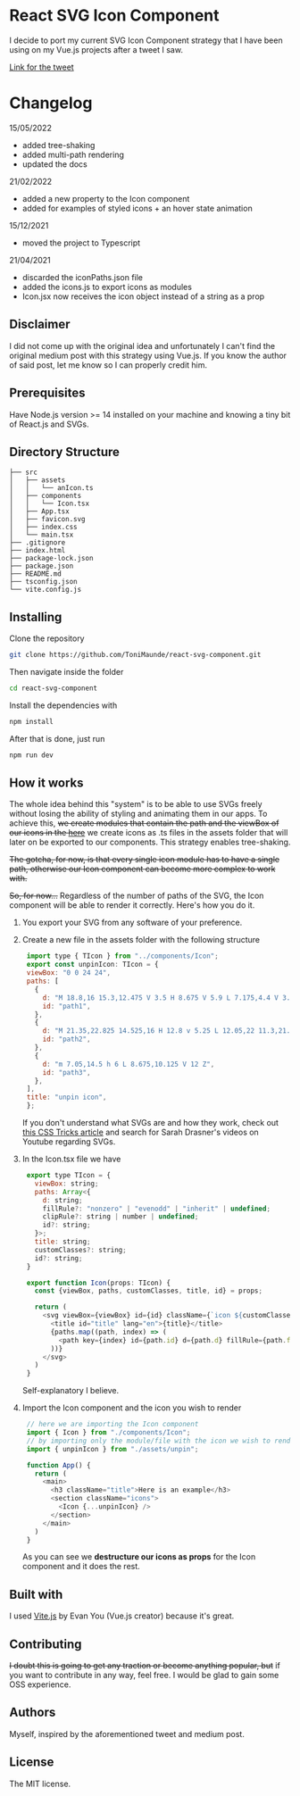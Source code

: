 # React SVG Icon Component
I decide to port my current SVG Icon Component strategy that I have been using on my Vue.js projects after a tweet I saw.

[Link for the tweet](https://twitter.com/_developit/status/1382838799420514317?s=20)

# Changelog
15/05/2022
- added tree-shaking
- added multi-path rendering
- updated the docs

21/02/2022
- added a new property to the Icon component
- added for examples of styled icons + an hover state animation

15/12/2021
- moved the project to Typescript

21/04/2021
- discarded the iconPaths.json file
- added the icons.js to export icons as modules
- Icon.jsx now receives the icon object instead of a string as a prop

## Disclaimer
I did not come up with the original idea and unfortunately I can't find the original medium post with this strategy using Vue.js. If you know the author of said post, let me know so I can properly credit him.

## Prerequisites
Have Node.js version >= 14 installed on your machine and knowing a tiny bit of React.js and SVGs.

## Directory Structure
```
├── src
│   ├── assets
│   │   └── anIcon.ts
│   ├── components
│   │   └── Icon.tsx
│   ├── App.tsx
│   ├── favicon.svg
│   ├── index.css
│   └── main.tsx
├── .gitignore
├── index.html
├── package-lock.json
├── package.json
├── README.md
├── tsconfig.json
└── vite.config.js
```
## Installing
Clone the repository
```sh
git clone https://github.com/ToniMaunde/react-svg-component.git
```

Then navigate inside the folder
```sh
cd react-svg-component
```

Install the dependencies with
```sh
npm install
```

After that is done, just run
```sh
npm run dev
```

## How it works
The whole idea behind this "system" is to be able to use SVGs freely without losing the ability of styling and animating them in our apps. To achieve this, ~~we create modules that contain the path and the viewBox of our icons in the [here](./src/assets/icons.js)~~ we create icons as .ts files in the assets folder that will later on be exported
to our components. This strategy enables tree-shaking.

~~The gotcha, for now, is that every single icon module has to have a single path, otherwise our Icon component can become more complex to work with.~~

~~So, for now...~~
Regardless of the number of paths of the SVG, the Icon component will be able to render it correctly. Here's how you do it.

1. You export your SVG from any software of your preference.
2. Create a new file in the assets folder with the following structure

   ```javascript
    import type { TIcon } from "../components/Icon";
    export const unpinIcon: TIcon = {
    viewBox: "0 0 24 24",
    paths: [
      {
        d: "M 18.8,16 15.3,12.475 V 3.5 H 8.675 V 5.9 L 7.175,4.4 V 3.5 c 0,-0.4 0.15,-0.75 0.45,-1.05 C 7.925,2.15 8.275,2 8.675,2 H 15.3 c 0.4167,0 0.7708,0.14583 1.0625,0.4375 C 16.6542,2.72917 16.8,3.08333 16.8,3.5 v 8 l 2,3 z",
        id: "path1",
      },
      {
        d: "M 21.35,22.825 14.525,16 H 12.8 v 5.25 L 12.05,22 11.3,21.25 V 16 H 5.175 v -1.5 l 2,-3 V 8.675 L 2.575,4.075 3.65,3 22.4,21.775 Z",
        id: "path2",
      },
      {
        d: "m 7.05,14.5 h 6 L 8.675,10.125 V 12 Z",
        id: "path3",
      },
    ],
    title: "unpin icon",
    };
   ```
   If you don't understand what SVGs are and how they work, check out [this CSS Tricks article](https://css-tricks.com/using-svg/) and search for Sarah Drasner's videos on Youtube regarding SVGs.
3. In the Icon.tsx file we have
   ```javascript
    export type TIcon = {
      viewBox: string;
      paths: Array<{
        d: string;
        fillRule?: "nonzero" | "evenodd" | "inherit" | undefined;
        clipRule?: string | number | undefined;
        id?: string;
      }>;
      title: string;
      customClasses?: string;
      id?: string;
    }

    export function Icon(props: TIcon) {
      const {viewBox, paths, customClasses, title, id} = props;

      return (
        <svg viewBox={viewBox} id={id} className={`icon ${customClasses || ""}`}>
          <title id="title" lang="en">{title}</title>
          {paths.map((path, index) => (
            <path key={index} id={path.id} d={path.d} fillRule={path.fillRule} clipRule={path.clipRule} />
          ))}
        </svg>
      )
    }
   ```
   Self-explanatory I believe.

4. Import the Icon component and the icon you wish to render
   ```javascript
    // here we are importing the Icon component
    import { Icon } from "./components/Icon";
    // by importing only the module/file with the icon we wish to render we effectively tree-shake the bundle
    import { unpinIcon } from "./assets/unpin";

    function App() {
      return (
        <main>
          <h3 className="title">Here is an example</h3>
          <section className="icons">
            <Icon {...unpinIcon} />
          </section>
        </main>
      )
    }
   ```
   As you can see we **destructure our icons as props** for the Icon component and it does the rest.

## Built with
I used [Vite.js](https://vitejs.dev/) by Evan You (Vue.js creator) because it's great.

## Contributing
~~I doubt this is going to get any traction or become anything popular, but~~ if you want to contribute in any way, feel free. I would be glad to gain some OSS experience.

## Authors
Myself, inspired by the aforementioned tweet and medium post.

## License
The MIT license.
